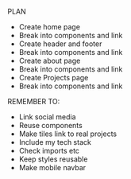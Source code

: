 PLAN

- Create home page
- Break into components and link
- Create header and footer
- Break into components and link
- Create about page
- Break into components and link
- Create Projects page 
- Break into components and link



REMEMBER TO:
- Link social media
- Reuse components
- Make tiles link to real projects
- Include my tech stack
- Check imports etc 
- Keep styles reusable
- Make mobile navbar
